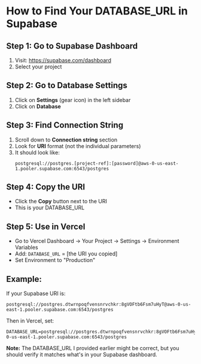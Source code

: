 # How to Find Your DATABASE_URL in Supabase

## Step 1: Go to Supabase Dashboard
1. Visit: https://supabase.com/dashboard
2. Select your project

## Step 2: Go to Database Settings
1. Click on **Settings** (gear icon) in the left sidebar
2. Click on **Database**

## Step 3: Find Connection String
1. Scroll down to **Connection string** section
2. Look for **URI** format (not the individual parameters)
3. It should look like:
   ```
   postgresql://postgres.[project-ref]:[password]@aws-0-us-east-1.pooler.supabase.com:6543/postgres
   ```

## Step 4: Copy the URI
- Click the **Copy** button next to the URI
- This is your DATABASE_URL

## Step 5: Use in Vercel
- Go to Vercel Dashboard → Your Project → Settings → Environment Variables
- Add: `DATABASE_URL` = [the URI you copied]
- Set Environment to "Production"

## Example:
If your Supabase URI is:
```
postgresql://postgres.dtwrnpoqfvensnrvchkr:8gVOFtb6Fsm7uHyT@aws-0-us-east-1.pooler.supabase.com:6543/postgres
```

Then in Vercel, set:
```
DATABASE_URL=postgresql://postgres.dtwrnpoqfvensnrvchkr:8gVOFtb6Fsm7uHyT@aws-0-us-east-1.pooler.supabase.com:6543/postgres
```

**Note:** The DATABASE_URL I provided earlier might be correct, but you should verify it matches what's in your Supabase dashboard. 